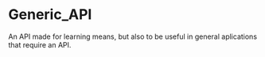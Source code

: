 # Generic_API
An API made for learning means, but also to be useful in general aplications that require an API.
